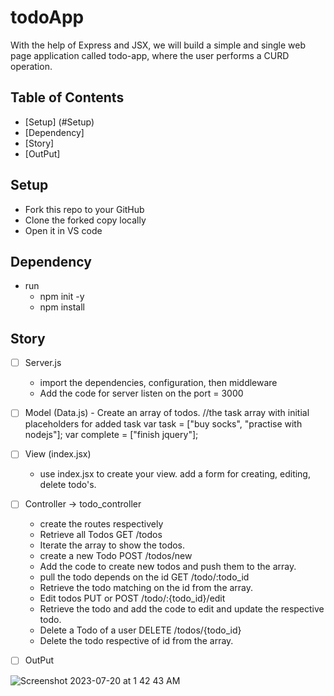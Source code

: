 # todoApp
With the help of Express and JSX, we will build a simple and single web page application called todo-app, where the user performs a CURD operation. 

## Table of Contents 
* [Setup] (#Setup)
* [Dependency]
* [Story]
* [OutPut]


## Setup 
- Fork this repo to your GitHub
- Clone the forked copy locally
- Open it in VS code
  
## Dependency 
- run
    - npm init -y
    - npm install

## Story
- [ ] Server.js
   -  import the dependencies, configuration, then middleware
   -  Add the code for server listen on the port = 3000
     
- [ ] Model (Data.js)
      - Create an array of todos.
      //the task array with initial placeholders for added task
      var task = ["buy socks", "practise with nodejs"];
      var complete = ["finish jquery"];

- [ ] View  (index.jsx)
   -  use index.jsx to create your view. add a form for creating, editing, delete todo's. 
      
- [ ] Controller -> todo_controller
   -  create the routes respectively 
   -  Retrieve all Todos GET /todos
     -  Iterate the array to show the todos.   
   -  create a new Todo POST /todos/new
     -  Add the code to create new  todos and push them to  the array. 
   -  pull the  todo depends on the id  GET /todo/:todo_id
     - Retrieve  the todo matching on the id from the array.
   -  Edit todos PUT or POST  /todo/:{todo_id}/edit
     -  Retrieve the todo and add the code to edit and update the respective todo. 
   -  Delete a Todo of a user DELETE /todos/{todo_id}
     -  Delete the todo respective of id from the array.
     

-[ ] OutPut 

![Screenshot 2023-07-20 at 1 42 43 AM](https://github.com/CodeSTACKE/todoApp/assets/48188772/ba2f045e-ce2e-4ae8-9b75-224a018a5118)





      
       








